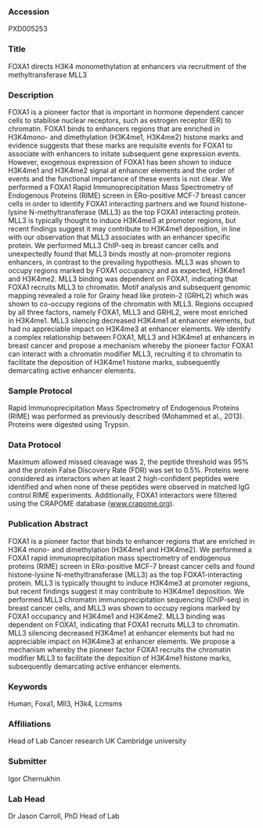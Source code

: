 ### Accession
PXD005253

### Title
FOXA1 directs H3K4 monomethylation at enhancers via recruitment of the methyltransferase MLL3

### Description
FOXA1 is a pioneer factor that is important in hormone dependent cancer cells to stabilise nuclear receptors, such as estrogen receptor (ER) to chromatin. FOXA1 binds to enhancers regions that are enriched in H3K4mono- and dimethylation (H3K4me1, H3K4me2) histone marks and evidence suggests that these marks are requisite events for FOXA1 to associate with enhancers to initate subsequent gene expression events. However, exogenous expression of FOXA1 has been shown to induce H3K4me1 and H3K4me2 signal at enhancer elements and the order of events and the functional importance of these events is not clear. We performed a FOXA1 Rapid Immunoprecipitation Mass Spectrometry of Endogenous Proteins (RIME) screen in ERα-positive MCF-7 breast cancer cells in order to identify FOXA1 interacting partners and we found histone-lysine N-methyltransferase (MLL3) as the top FOXA1 interacting protein. MLL3 is typically thought to induce H3K4me3 at promoter regions, but recent findings suggest it may contribute to H3K4me1 deposition, in line with our observation that MLL3 associates with an enhancer specific protein. We performed MLL3 ChIP-seq in breast cancer cells and unexpectedly found that MLL3 binds mostly at non-promoter regions enhancers, in contrast to the prevailing hypothesis. MLL3 was shown to occupy regions marked by FOXA1 occupancy and as expected, H3K4me1 and H3K4me2. MLL3 binding was dependent on FOXA1, indicating that FOXA1 recruits MLL3 to chromatin. Motif analysis and subsequent genomic mapping revealed a role for Grainy head like protein-2 (GRHL2) which was shown to co-occupy regions of the chromatin with MLL3. Regions occupied by all three factors, namely FOXA1, MLL3 and GRHL2, were most enriched in H3K4me1.  MLL3 silencing decreased H3K4me1 at enhancer elements, but had no appreciable impact on H3K4me3 at enhancer elements. We identify a complex relationship between FOXA1, MLL3 and H3K4me1 at enhancers in breast cancer and propose a mechanism whereby the pioneer factor FOXA1 can interact with a chromatin modifier MLL3, recruiting it to chromatin to facilitate the deposition of H3K4me1 histone marks, subsequently demarcating active enhancer elements.

### Sample Protocol
Rapid Immunoprecipitation Mass Spectrometry of Endogenous Proteins (RIME) was performed as previously described (Mohammed et al., 2013). Proteins were digested using Trypsin.

### Data Protocol
Maximum allowed missed cleavage was 2, the peptide threshold was 95% and the protein False Discovery Rate (FDR) was set to 0.5%. Proteins were considered as interactors when at least 2 high-confident peptides were identified and when none of these peptides were observed in matched IgG control RIME experiments. Additionally, FOXA1 interactors were filtered using the CRAPOME database (www.crapome.org).

### Publication Abstract
FOXA1 is a pioneer factor that binds to enhancer regions that are enriched in H3K4 mono- and dimethylation (H3K4me1 and H3K4me2). We performed a FOXA1 rapid immunoprecipitation mass spectrometry of endogenous proteins (RIME) screen in ER&#x3b1;-positive MCF-7 breast cancer cells and found histone-lysine N-methyltransferase (MLL3) as the top FOXA1-interacting protein. MLL3 is typically thought to induce H3K4me3 at promoter regions, but recent&#xa0;findings suggest it may contribute to H3K4me1 deposition. We performed MLL3 chromatin immunoprecipitation sequencing (ChIP-seq) in breast cancer cells, and MLL3 was shown to occupy regions marked&#xa0;by FOXA1 occupancy and H3K4me1 and H3K4me2. MLL3 binding was dependent on FOXA1, indicating that FOXA1 recruits MLL3 to chromatin. MLL3 silencing decreased H3K4me1 at enhancer elements but had no appreciable impact on H3K4me3 at&#xa0;enhancer elements. We propose a mechanism whereby the pioneer factor FOXA1 recruits the chromatin modifier MLL3 to facilitate the deposition of H3K4me1 histone marks, subsequently demarcating active enhancer elements.

### Keywords
Human, Foxa1, Mll3, H3k4, Lcmsms

### Affiliations
Head of Lab
Cancer research UK Cambridge university

### Submitter
Igor Chernukhin

### Lab Head
Dr Jason Carroll, PhD
Head of Lab


